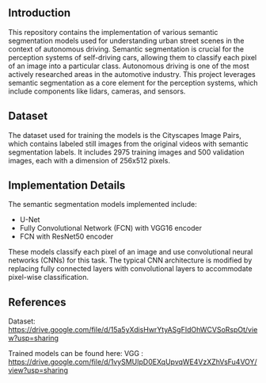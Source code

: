 ## Introduction
This repository contains the implementation of various semantic segmentation models used for understanding urban street scenes in the context of autonomous driving. Semantic segmentation is crucial for the perception systems of self-driving cars, allowing them to classify each pixel of an image into a particular class. Autonomous driving is one of the most actively researched areas in the automotive industry. This project leverages semantic segmentation as a core element for the perception systems, which include components like lidars, cameras, and sensors.

## Dataset
The dataset used for training the models is the Cityscapes Image Pairs, which contains labeled still images from the original videos with semantic segmentation labels. It includes 2975 training images and 500 validation images, each with a dimension of 256x512 pixels.

## Implementation Details
The semantic segmentation models implemented include:
- U-Net
- Fully Convolutional Network (FCN) with VGG16 encoder
- FCN with ResNet50 encoder

These models classify each pixel of an image and use convolutional neural networks (CNNs) for this task. The typical CNN architecture is modified by replacing fully connected layers with convolutional layers to accommodate pixel-wise classification.

## References
Dataset: https://drive.google.com/file/d/15a5yXdisHwrYtyASgFIdOhWCVSoRspOt/view?usp=sharing

Trained models can be found here:
VGG : https://drive.google.com/file/d/1vySMUIpD0EXqUpvqWE4VzXZhVsFu4VOY/view?usp=sharing 
